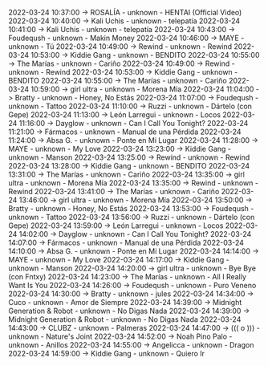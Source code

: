2022-03-24 10:37:00 -> ROSALÍA - unknown - HENTAI (Official Video)
2022-03-24 10:40:00 -> Kali Uchis - unknown - telepatía
2022-03-24 10:41:00 -> Kali Uchis - unknown - telepatía
2022-03-24 10:43:00 -> Foudeqush - unknown - Makin Money
2022-03-24 10:46:00 -> MAYE - unknown - Tú
2022-03-24 10:49:00 -> Rewind - unknown - Rewind
2022-03-24 10:53:00 -> Kiddie Gang - unknown - BENDITO
2022-03-24 10:55:00 -> The Marías - unknown - Cariño
2022-03-24 10:49:00 -> Rewind - unknown - Rewind
2022-03-24 10:53:00 -> Kiddie Gang - unknown - BENDITO
2022-03-24 10:55:00 -> The Marías - unknown - Cariño
2022-03-24 10:59:00 -> girl ultra - unknown - Morena Mía
2022-03-24 11:04:00 -> Bratty - unknown - Honey, No Estás
2022-03-24 11:07:00 -> Foudeqush - unknown - Tattoo
2022-03-24 11:10:00 -> Ruzzi - unknown - Dártelo (con Gepe)
2022-03-24 11:13:00 -> León Larregui - unknown - Locos
2022-03-24 11:16:00 -> Dayglow - unknown - Can I Call You Tonight?
2022-03-24 11:21:00 -> Fármacos - unknown - Manual de una Pérdida
2022-03-24 11:24:00 -> Absa G. - unknown - Ponte en Mi Lugar
2022-03-24 11:28:00 -> MAYE - unknown - My Love
2022-03-24 13:23:00 -> Kiddie Gang - unknown - Manson
2022-03-24 13:25:00 -> Rewind - unknown - Rewind
2022-03-24 13:28:00 -> Kiddie Gang - unknown - BENDITO
2022-03-24 13:31:00 -> The Marías - unknown - Cariño
2022-03-24 13:35:00 -> girl ultra - unknown - Morena Mía
2022-03-24 13:35:00 -> Rewind - unknown - Rewind
2022-03-24 13:41:00 -> The Marías - unknown - Cariño
2022-03-24 13:46:00 -> girl ultra - unknown - Morena Mía
2022-03-24 13:50:00 -> Bratty - unknown - Honey, No Estás
2022-03-24 13:53:00 -> Foudeqush - unknown - Tattoo
2022-03-24 13:56:00 -> Ruzzi - unknown - Dártelo (con Gepe)
2022-03-24 13:59:00 -> León Larregui - unknown - Locos
2022-03-24 14:02:00 -> Dayglow - unknown - Can I Call You Tonight?
2022-03-24 14:07:00 -> Fármacos - unknown - Manual de una Pérdida
2022-03-24 14:10:00 -> Absa G. - unknown - Ponte en Mi Lugar
2022-03-24 14:14:00 -> MAYE - unknown - My Love
2022-03-24 14:17:00 -> Kiddie Gang - unknown - Manson
2022-03-24 14:20:00 -> girl ultra - unknown - Bye Bye (con Fntxy)
2022-03-24 14:23:00 -> The Marías - unknown - All I Really Want Is You
2022-03-24 14:26:00 -> Foudeqush - unknown - Puro Veneno
2022-03-24 14:30:00 -> Bratty - unknown - jules
2022-03-24 14:34:00 -> Cuco - unknown - Amor de Siempre
2022-03-24 14:39:00 -> Midnight Generation & Robot - unknown - No Digas Nada
2022-03-24 14:39:00 -> Midnight Generation & Robot - unknown - No Digas Nada
2022-03-24 14:43:00 -> CLUBZ - unknown - Palmeras
2022-03-24 14:47:00 -> ((( o ))) - unknown - Nature's Joint
2022-03-24 14:52:00 -> Noah Pino Palo - unknown - Anillos
2022-03-24 14:55:00 -> Angelicca - unknown - Dragon
2022-03-24 14:59:00 -> Kiddie Gang - unknown - Quiero Ir
